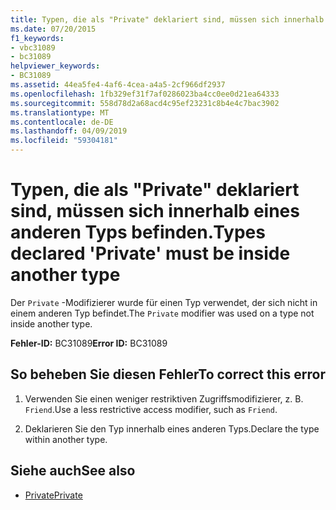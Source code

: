 ```yaml
---
title: Typen, die als "Private" deklariert sind, müssen sich innerhalb eines anderen Typs befinden.
ms.date: 07/20/2015
f1_keywords:
- vbc31089
- bc31089
helpviewer_keywords:
- BC31089
ms.assetid: 44ea5fe4-4af6-4cea-a4a5-2cf966df2937
ms.openlocfilehash: 1fb329ef31f7af0286023ba4cc0ee0d21ea64333
ms.sourcegitcommit: 558d78d2a68acd4c95ef23231c8b4e4c7bac3902
ms.translationtype: MT
ms.contentlocale: de-DE
ms.lasthandoff: 04/09/2019
ms.locfileid: "59304181"
---
```

# <a name="types-declared-private-must-be-inside-another-type"></a><span data-ttu-id="e6e92-102">Typen, die als "Private" deklariert sind, müssen sich innerhalb eines anderen Typs befinden.</span><span class="sxs-lookup"><span data-stu-id="e6e92-102">Types declared 'Private' must be inside another type</span></span>
<span data-ttu-id="e6e92-103">Der `Private` -Modifizierer wurde für einen Typ verwendet, der sich nicht in einem anderen Typ befindet.</span><span class="sxs-lookup"><span data-stu-id="e6e92-103">The `Private` modifier was used on a type not inside another type.</span></span>  
  
 <span data-ttu-id="e6e92-104">**Fehler-ID:** BC31089</span><span class="sxs-lookup"><span data-stu-id="e6e92-104">**Error ID:** BC31089</span></span>  
  
## <a name="to-correct-this-error"></a><span data-ttu-id="e6e92-105">So beheben Sie diesen Fehler</span><span class="sxs-lookup"><span data-stu-id="e6e92-105">To correct this error</span></span>  
  
1. <span data-ttu-id="e6e92-106">Verwenden Sie einen weniger restriktiven Zugriffsmodifizierer, z. B. `Friend`.</span><span class="sxs-lookup"><span data-stu-id="e6e92-106">Use a less restrictive access modifier, such as `Friend`.</span></span>  
  
2. <span data-ttu-id="e6e92-107">Deklarieren Sie den Typ innerhalb eines anderen Typs.</span><span class="sxs-lookup"><span data-stu-id="e6e92-107">Declare the type within another type.</span></span>  
  
## <a name="see-also"></a><span data-ttu-id="e6e92-108">Siehe auch</span><span class="sxs-lookup"><span data-stu-id="e6e92-108">See also</span></span>

- [<span data-ttu-id="e6e92-109">Private</span><span class="sxs-lookup"><span data-stu-id="e6e92-109">Private</span></span>](../../visual-basic/language-reference/modifiers/private.md)
